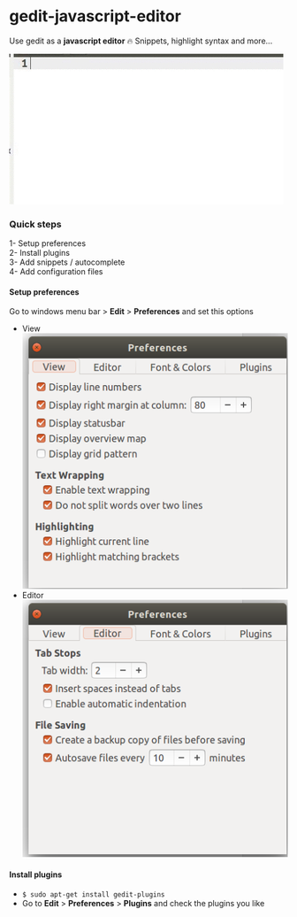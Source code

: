 # gedit-javascript-editor
Use gedit as a **javascript editor** :fire: Snippets, highlight syntax and more...  

![Quick view](assets/gedit.gif)
### Quick steps
1- Setup preferences  
2- Install plugins  
3- Add snippets / autocomplete  
4- Add configuration files  

#### Setup preferences  
Go to windows menu bar > **Edit** > **Preferences** and set this options  

- View  
![View preferences configuration](assets/preferences_view.png)
- Editor  
![Editor preferences configuration](assets/preferences_editor.png)

#### Install plugins
- `$ sudo apt-get install gedit-plugins`  
- Go to **Edit** > **Preferences** > **Plugins** and check the plugins you like
